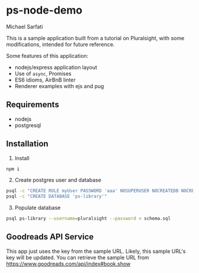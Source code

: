 # ps-node-demo
Michael Sarfati

This is a sample application built from a tutorial on Pluralsight, with some modifications, intended for future reference.

Some features of this application:

- nodejs/express application layout
- Use of `async`, Promises
- ES6 idioms, AirBnB linter
- Renderer examples with ejs and pug

## Requirements
- nodejs
- postgresql

## Installation

1. Install
```bash
npm i
```

2. Create postgres user and database
```bash
psql -c "CREATE ROLE myUser PASSWORD 'aaa' NOSUPERUSER NOCREATEDB NOCREATEROLE INHERIT LOGIN"
psql -c "CREATE DATABASE 'ps-library'"
```

3. Populate database
```bash
psql ps-library --username=pluralsight --password < schema.sql
```

## Goodreads API Service
This app just uses the key from the sample URL. Likely, this sample URL's key will be updated. You can retrieve the sample URL from https://www.goodreads.com/api/index#book.show